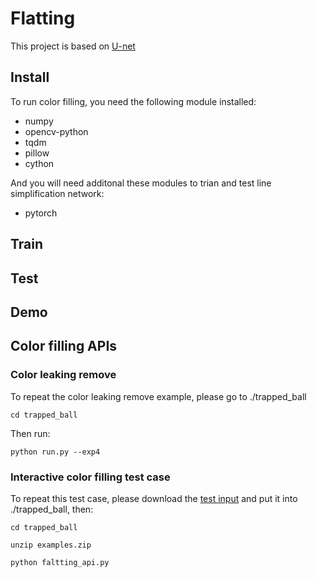 # Flatting

This project is based on [U-net](https://github.com/milesial/Pytorch-UNet)

## Install
To run color filling, you need the following module installed:

- numpy
- opencv-python
- tqdm
- pillow
- cython

And you will need additonal these modules to trian and test line simplification network:

- pytorch

## Train

## Test

## Demo

## Color filling APIs
### Color leaking remove
To repeat the color leaking remove example, please go to ./trapped_ball

`cd trapped_ball`

Then run:

`python run.py --exp4`

### Interactive color filling test case
To repeat this test case, please download the [test input](https://drive.google.com/file/d/1wVB4zPOWiVXmSwItq1Dq1px2zdobZsfB/view?usp=sharing) and put it into ./trapped_ball, then:

`cd trapped_ball`

`unzip examples.zip`

 `python faltting_api.py`
